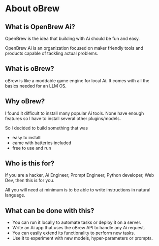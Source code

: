 # About oBrew

## What is OpenBrew Ai?

OpenBrew is the idea that building with Ai should be fun and easy.

OpenBrew Ai is an organization focused on maker friendly tools and products capable of tackling actual problems.

## What is oBrew?

oBrew is like a moddable game engine for local Ai. It comes with all the basics needed for an LLM OS.

## Why oBrew?

I found it difficult to install many popular Ai tools. None have enough features so I have to install several other plugins/models.

So I decided to build something that was

- easy to install
- came with batteries included
- free to use and run

## Who is this for?

If you are a hacker, Ai Engineer, Prompt Engineer, Python developer, Web Dev, then this is for you.

All you will need at minimum is to be able to write instructions in natural language.

## What can be done with this?

- You can run it locally to automate tasks or deploy it on a server.
- Write an Ai app that uses the oBrew API to handle any Ai request.
- You can easily extend its functionality to perform new tasks.
- Use it to experiment with new models, hyper-parameters or prompts.

